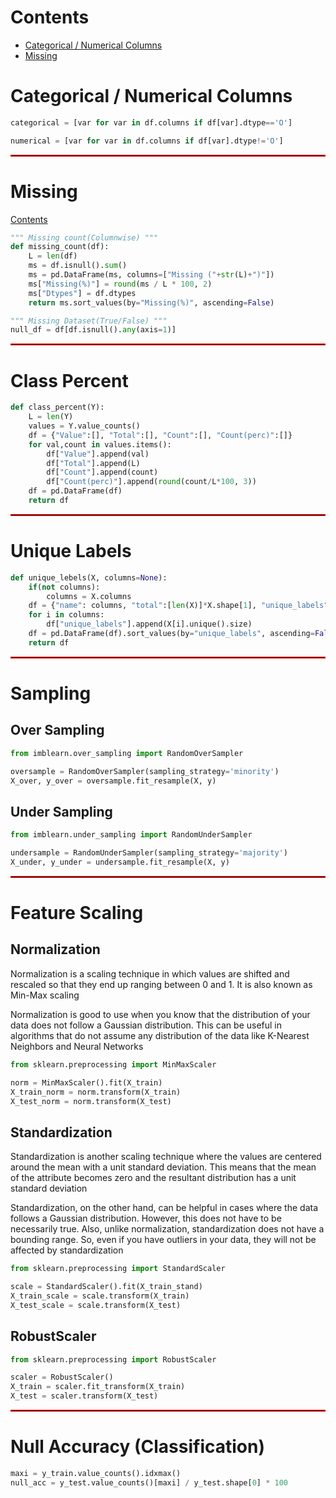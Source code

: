 # Contents

* [Categorical / Numerical Columns](#Categorical-/-Numerical-Columns) <br>
* [Missing](#Missing)

# Categorical / Numerical Columns


```python
categorical = [var for var in df.columns if df[var].dtype=='O']

numerical = [var for var in df.columns if df[var].dtype!='O']
```

<hr style="border:1px solid red"> </hr>

# Missing
[Contents](#Contents)


```python
""" Missing count(Columnwise) """
def missing_count(df):
    L = len(df)
    ms = df.isnull().sum()
    ms = pd.DataFrame(ms, columns=["Missing ("+str(L)+")"])
    ms["Missing(%)"] = round(ms / L * 100, 2)
    ms["Dtypes"] = df.dtypes
    return ms.sort_values(by="Missing(%)", ascending=False)
```


```python
""" Missing Dataset(True/False) """
null_df = df[df.isnull().any(axis=1)]
```

<hr style="border:1px solid red"> </hr>

# Class Percent


```python
def class_percent(Y):
    L = len(Y)
    values = Y.value_counts()
    df = {"Value":[], "Total":[], "Count":[], "Count(perc)":[]}
    for val,count in values.items():
        df["Value"].append(val)
        df["Total"].append(L)
        df["Count"].append(count)
        df["Count(perc)"].append(round(count/L*100, 3))
    df = pd.DataFrame(df)
    return df
```

<hr style="border:1px solid red"> </hr>

# Unique Labels


```python
def unique_lebels(X, columns=None):
    if(not columns):
        columns = X.columns
    df = {"name": columns, "total":[len(X)]*X.shape[1], "unique_labels":[]}
    for i in columns:
        df["unique_labels"].append(X[i].unique().size)
    df = pd.DataFrame(df).sort_values(by="unique_labels", ascending=False)
    return df
```

<hr style="border:1px solid red"> </hr>

# Sampling

## Over Sampling


```python
from imblearn.over_sampling import RandomOverSampler

oversample = RandomOverSampler(sampling_strategy='minority')
X_over, y_over = oversample.fit_resample(X, y)
```

## Under Sampling


```python
from imblearn.under_sampling import RandomUnderSampler

undersample = RandomUnderSampler(sampling_strategy='majority')
X_under, y_under = undersample.fit_resample(X, y)
```

<hr style="border:1px solid red"> </hr>

# Feature Scaling

## Normalization

Normalization is a scaling technique in which values are shifted and rescaled so that they end up ranging between 0 and 1. It is also known as Min-Max scaling

Normalization is good to use when you know that the distribution of your data does not follow a Gaussian distribution. This can be useful in algorithms that do not assume any distribution of the data like K-Nearest Neighbors and Neural Networks


```python
from sklearn.preprocessing import MinMaxScaler

norm = MinMaxScaler().fit(X_train)
X_train_norm = norm.transform(X_train)
X_test_norm = norm.transform(X_test)
```

## Standardization

Standardization is another scaling technique where the values are centered around the mean with a unit standard deviation. This means that the mean of the attribute becomes zero and the resultant distribution has a unit standard deviation

Standardization, on the other hand, can be helpful in cases where the data follows a Gaussian distribution. However, this does not have to be necessarily true. Also, unlike normalization, standardization does not have a bounding range. So, even if you have outliers in your data, they will not be affected by standardization


```python
from sklearn.preprocessing import StandardScaler

scale = StandardScaler().fit(X_train_stand)
X_train_scale = scale.transform(X_train)
X_test_scale = scale.transform(X_test)
```

## RobustScaler


```python
from sklearn.preprocessing import RobustScaler

scaler = RobustScaler()
X_train = scaler.fit_transform(X_train)
X_test = scaler.transform(X_test)
```

<hr style="border:1px solid red"> </hr>

# Null Accuracy (Classification)


```python
maxi = y_train.value_counts().idxmax()
null_acc = y_test.value_counts()[maxi] / y_test.shape[0] * 100
```


```python

```
